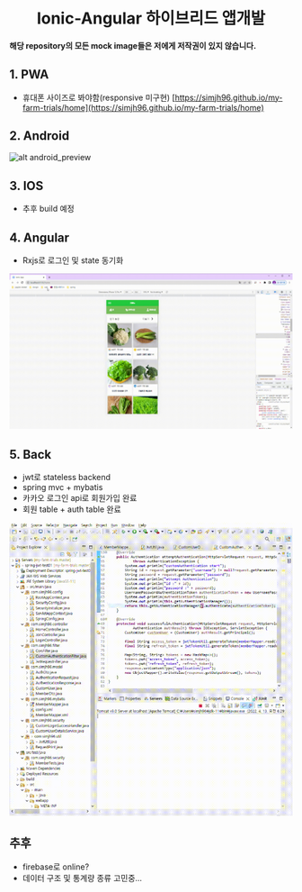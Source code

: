 <h1><center> <font> Ionic-Angular 하이브리드 앱개발 </font> </center></h1>

#### 해당 repository의 모든 mock image들은 저에게 저작권이 있지 않습니다.

## 1. PWA
- 휴대폰 사이즈로 봐야함(responsive 미구현)
[https://simjh96.github.io/my-farm-trials/home](https://simjh96.github.io/my-farm-trials/home)

## 2. Android

![alt android_preview](Nexus_5_API_30_5554.gif)

## 3. IOS

- 추후 build 예정

## 4. Angular

- Rxjs로 로그인 및 state 동기화

![alt front_login](front_login.gif)

## 5. Back

- jwt로 stateless backend
- spring mvc + mybatis
- 카카오 로그인 api로 회원가입 완료
- 회원 table + auth table 완료

![alt back_login](back_login.gif)


## 추후 
- firebase로 online?
- 데이터 구조 및 통계량 종류 고민중...
